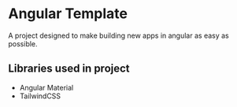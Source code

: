 # Angular Template

A project designed to make building new apps in angular as easy as possible.

## Libraries used in project

 - Angular Material
 - TailwindCSS
